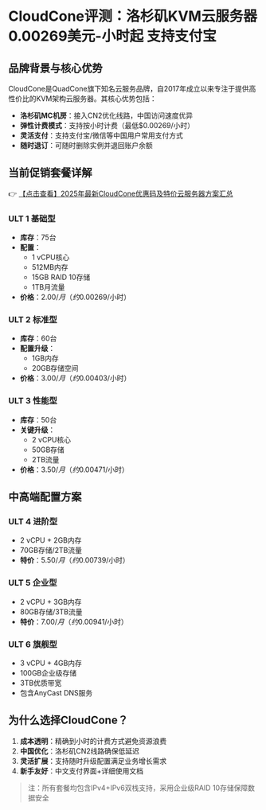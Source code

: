 # CloudCone评测：洛杉矶KVM云服务器 0.00269美元-小时起 支持支付宝

## 品牌背景与核心优势
CloudCone是QuadCone旗下知名云服务品牌，自2017年成立以来专注于提供高性价比的KVM架构云服务器。其核心优势包括：
- **洛杉矶MC机房**：接入CN2优化线路，中国访问速度优异
- **弹性计费模式**：支持按小时计费（最低$0.00269/小时）
- **灵活支付**：支持支付宝/微信等中国用户常用支付方式
- **随时退订**：可随时删除实例并退回账户余额

## 当前促销套餐详解
👉 [【点击查看】2025年最新CloudCone优惠码及特价云服务器方案汇总](https://bit.ly/Cloudcone)

### ULT 1 基础型
- **库存**：75台
- **配置**：
  - 1 vCPU核心
  - 512MB内存
  - 15GB RAID 10存储
  - 1TB月流量
- **价格**：$2.00/月（约$0.00269/小时）

### ULT 2 标准型
- **库存**：60台
- **配置升级**：
  - 1GB内存
  - 20GB存储空间
- **价格**：$3.00/月（约$0.00403/小时）

### ULT 3 性能型
- **库存**：50台
- **关键升级**：
  - 2 vCPU核心
  - 50GB存储
  - 2TB流量
- **价格**：$3.50/月（约$0.00471/小时）

## 中高端配置方案
### ULT 4 进阶型
- 2 vCPU + 2GB内存
- 70GB存储/2TB流量
- **特价**：$5.50/月（约$0.00739/小时）

### ULT 5 企业型
- 2 vCPU + 3GB内存
- 80GB存储/3TB流量
- **特价**：$7.00/月（约$0.00941/小时）

### ULT 6 旗舰型
- 3 vCPU + 4GB内存
- 100GB企业级存储
- 3TB优质带宽
- 包含AnyCast DNS服务

## 为什么选择CloudCone？
1. **成本透明**：精确到小时的计费方式避免资源浪费
2. **中国优化**：洛杉矶CN2线路确保低延迟
3. **灵活扩展**：支持随时升级配置满足业务增长需求
4. **新手友好**：中文支付界面+详细使用文档

> 注：所有套餐均包含IPv4+IPv6双栈支持，采用企业级RAID 10存储保障数据安全